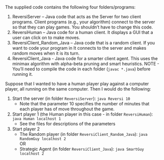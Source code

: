 The supplied code contains the following four folders/programs:
1. ReversiServer – Java code that acts as the Server for two client programs. Client programs (e.g., 
your algorithm) connect to the server so that they can play games. You shouldn’t have to change 
this code.
2. ReversiHuman – Java code for a human client. It displays a GUI that a user can click on to make 
moves.
3. ReversiClient_Random_Java – Java code that is a random client. If you want to code your program in 
It connects to the server and makes random moves when it is its turn.
4. ReversiClient_Java - Java code for a smarter client agent. This uses the minimax algorithm with alpha-beta pruning and smart heuristics.
NOTE - You’ll need to compile the code in each folder (`javac *.java`) before running it.


Suppose that I wanted to have a human player play against a computer player, all running on the same computer. Then I would do the following:
1. Start the server (in folder `ReversiServer`): `java Reversi 10`  
    - Note that the parameter 10 specifies the number of minutes that each player has of move 
throughout the game. 
2. Start player 1 (the Human player in this case - in folder `ReversiHuman`): `java Human localhost 1`  
    - See the files for descriptions of the parameters
3. Start player 2 
    - The Random player (in folder `ReversiClient_Random_Java`): `java RandomGuy localhost 2`  
    OR
    - Strategic Agent (in folder `ReversiClient_Java`): `java SmartGuy localhost 2`
